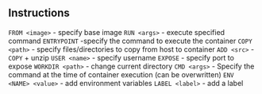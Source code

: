 ## Instructions
`FROM <image>` - specify base image
`RUN <args>` - execute specified command
`ENTRYPOINT` -specify the command to execute the container
`COPY <path>` - specify files/directories to copy from host to container
	`ADD <src>` - `COPY` + unzip
`USER <name>` - specify username 
`EXPOSE` - specify port to expose
`WORKDIR <path>` - change current directory
`CMD <args>` - Specify the command at the time of container execution (can be overwritten)
`ENV <NAME> <value>` - add environment variables 
`LABEL <label>` - add a label

